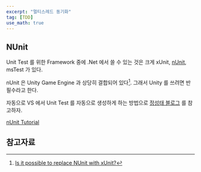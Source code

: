 ```yaml
---
excerpt: "멀티스레드 동기화"
tag: [TDD]
use_math: true
---
```


## NUnit

Unit Test 를 위한 Framework 중에 .Net 에서 쓸 수 있는 것은 크게 xUnit, [nUnit](https://nunit.org/), msTest 가 있다. 

nUnit 은 Unity Game Engine 과 상당히 결합되어 있다[^nUnit-Unity]. 그래서 Unity 를 쓰려면 반필수라고 한다.

자동으로 VS 에서 Unit Test 를 자동으로 생성하게 하는 방법으로 [정성태 블로그](https://www.sysnet.pe.kr/2/0/12726?pageno=14) 를 참고하자.


[nUnit Tutorial](https://www.youtube.com/watch?v=24ytq8JP2jI)

## 참고자료

[^nUnit-Unity]: [Is it possible to replace NUnit with xUnit?](https://forum.unity.com/threads/is-it-possible-to-replace-nunit-with-xunit.1142923/)